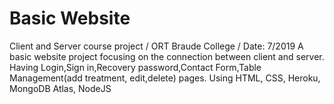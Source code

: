 # Basic Website
Client and Server course project / ORT Braude College / Date: 7/2019
A basic website project focusing on the connection between client and server. 
Having Login,Sign in,Recovery password,Contact Form,Table Management(add treatment, edit,delete) pages.
Using HTML, CSS, Heroku, MongoDB Atlas, NodeJS
